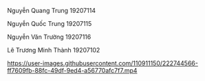 Nguyễn Quang Trung 19207114

Nguyễn Quốc Trung 19207115

Nguyễn Văn Trường 19207116

Lê Trương Minh Thành 19207102











https://user-images.githubusercontent.com/110911150/222744566-ff7609fb-88fc-49df-9ed4-a56770afc7f7.mp4











